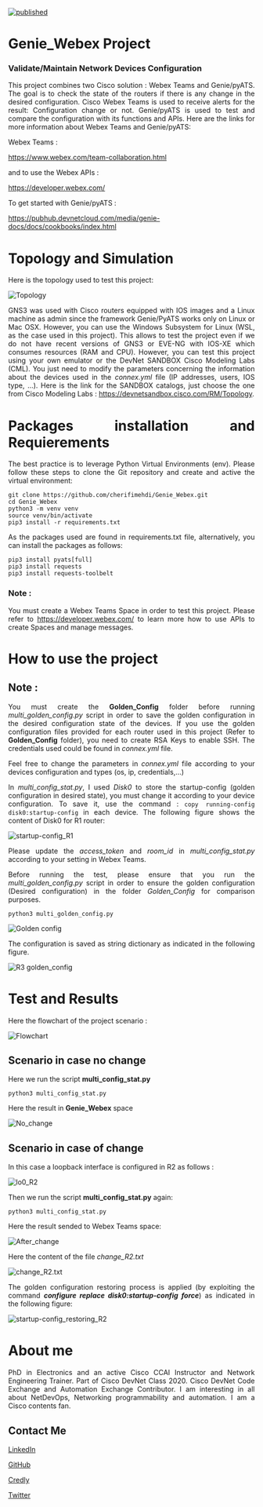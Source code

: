 [![published](https://static.production.devnetcloud.com/codeexchange/assets/images/devnet-published.svg)](https://developer.cisco.com/codeexchange/github/repo/cherifimehdi/Genie_Webex)

# Genie_Webex Project

### Validate/Maintain Network Devices Configuration 

<div style="text-align: justify">
This project combines two Cisco solution : Webex Teams and Genie/pyATS.
The goal is to check the state of the routers if there is any change in the desired configuration.
Cisco Webex Teams is used to receive alerts for the result: Configuration change or not. Genie/pyATS is used to test and compare the configuration with its functions and APIs.
Here are the links for more information about Webex Teams and Genie/pyATS:

Webex Teams : 

https://www.webex.com/team-collaboration.html 

and to use the Webex APIs : 

https://developer.webex.com/ 

To get started with Genie/pyATS : 

https://pubhub.devnetcloud.com/media/genie-docs/docs/cookbooks/index.html 

# Topology and Simulation
Here is the topology used to test this project:

![Topology](./Images/Topology.png)

GNS3 was used with Cisco routers equipped with IOS images and a Linux machine as admin since the framework Genie/PyATS works only on Linux or Mac OSX. However, you can use the Windows Subsystem for Linux (WSL, as the case used in this project). This allows to test the project even if we do not have recent versions of GNS3 or EVE-NG with IOS-XE which consumes resources (RAM and CPU). However, you can test this project using your own emulator or the DevNet SANDBOX Cisco Modeling Labs (CML). You just need to modify the parameters concerning the information about the devices used in the _connex.yml_ file (IP addresses, users, IOS type, ...). Here is the link for the SANDBOX catalogs, just choose the one from Cisco Modeling Labs : https://devnetsandbox.cisco.com/RM/Topology.

# Packages installation and Requierements

The best practice is to leverage Python Virtual Environments (env). Please follow these steps to clone the Git repository and create and active the virtual environment:

```
git clone https://github.com/cherifimehdi/Genie_Webex.git
cd Genie_Webex
python3 -m venv venv
source venv/bin/activate
pip3 install -r requirements.txt
```

As the packages used are found in requirements.txt file, alternatively, you can install the packages as follows: 

```
pip3 install pyats[full]
pip3 install requests
pip3 install requests-toolbelt
```

### Note : 

You must create a Webex Teams Space in order to test this project. Please refer to https://developer.webex.com/ to learn more how to use APIs to create Spaces and manage messages.

# How to use the project
## Note : 
You must create the __Golden_Config__ folder before running _multi_golden_config.py_ script in order to save the golden configuration in the desired configuration state of the devices.
If you use the golden configuration files provided for each router used in this project (Refer to __Golden_Config__ folder), you need to create RSA Keys to enable SSH. The credentials used could be found in _connex.yml_ file. 

Feel free to change the parameters in _connex.yml_ file  according to your devices configuration and types (os, ip, credentials,...)

In _multi_config_stat.py_, I used _Disk0_ to store the startup-config (golden configuration in desired state), you must change it according to your device configuration. To save it, use the command : ``` copy running-config disk0:startup-config ``` in each device. The following figure shows the content of Disk0 for R1 router:

![startup-config_R1](./Images/startup-config_R1.png)

Please update the _access_token_ and  _room_id_ in _multi_config_stat.py_ according to your setting in Webex Teams.

Before running the test, please ensure that you run the _multi_golden_config.py_ script in order to ensure the golden configuration (Desired configuration) in the folder _Golden_Config_ for comparison purposes.

 ```
python3 multi_golden_config.py
```

![Golden config](./Images/golden_config_tree.png)

The configuration is saved as string dictionary as indicated in the following figure.

![R3 golden_config](./Images/golden_config_R3.png)

# Test and Results

Here the flowchart of the project scenario : 

![Flowchart](./Images/Flowchart.png)


## Scenario in case no change

Here we run the script __multi_config_stat.py__

 ```
python3 multi_config_stat.py
```

Here the result in __Genie_Webex__ space

![No_change](./Images/No_change.png)


## Scenario in case of change

In this case a loopback interface is configured in R2 as follows : 

![lo0_R2](./Images/lo0_R2.png)

Then we run the script __multi_config_stat.py__ again:

 ```
python3 multi_config_stat.py
```

Here the result sended to Webex Teams space:

![After_change](./Images/After_change.png)

Here the content of the file _change_R2.txt_

![change_R2.txt](./Images/change_R2.txt.png)

The golden configuration restoring process is applied (by exploiting the command ___configure replace disk0:startup-config force___) as indicated in the following figure:

![startup-config_restoring_R2](./Images/startup-config_restoring_R2.png)


# About me

PhD in Electronics and an active Cisco CCAI Instructor and Network Engineering Trainer. Part of Cisco DevNet Class 2020. Cisco DevNet Code Exchange and Automation Exchange Contributor.
I am interesting in all about NetDevOps, Networking programmability and automation. I am a Cisco contents fan.

## Contact Me

[LinkedIn](https://www.linkedin.com/in/cherifi-mehdi) 

[GitHub](https://github.com/cherifimehdi)

[Credly](https://www.credly.com/users/mehdi-cherifi/badges)

[Twitter](https://twitter.com/LocketKeepsake)
